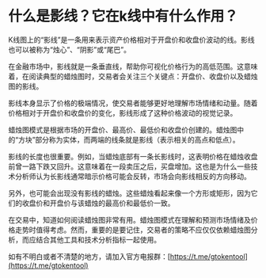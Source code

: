# 什么是影线？它在k线中有什么作用？

K线图上的“影线”是一条用来表示资产价格相对于开盘价和收盘价波动的线。影线也可以被称为“烛心”、“阴影”或“尾巴”。

在金融市场中，影线就是一条垂直线，帮助你可视化价格行为的高低范围。这意味着，在阅读典型的蜡烛图时，交易者会关注三个关键点：开盘价、收盘价以及蜡烛图的影线。

影线本身显示了价格的极端情况，使交易者能够更好地理解市场情绪和动量。随着价格相对于开盘价和收盘价的变化，影线形成了这种价格波动的视觉记录。

蜡烛图模式是根据市场的开盘价、最高价、最低价和收盘价创建的。蜡烛图中的“方块”部分称为实体，而两端的线条就是影线（表示相关的高点和低点）。

影线的长度也很重要。例如，当蜡烛底部有一条长影线时，这表明价格在蜡烛收盘前曾一路下跌又回升。这意味着在一段卖压之后，买盘增加。这也是为什么一些技术分析师认为长影线通常暗示价格可能会反转，市场会向影线相反的方向移动。

另外，也可能会出现没有影线的蜡烛。这些蜡烛看起来像一个方形或矩形，因为它们的收盘价和开盘价与该蜡烛的最高价和最低价一致。

在交易中，知道如何阅读蜡烛图非常有用。蜡烛图模式在理解和预测市场情绪及价格走势时值得考虑。然而，重要的是要记住，交易者的策略不应仅仅依赖蜡烛图分析，而应结合其他工具和技术分析指标一起使用。

如有不明白或者不清楚的地方，请加入官方电报群：[https://t.me/gtokentool](https://t.me/gtokentool)
